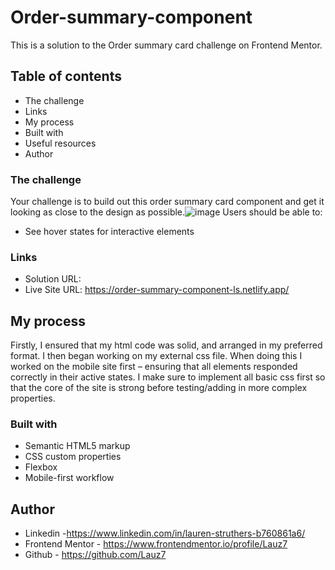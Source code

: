 # Order-summary-component
 
This is a solution to the Order summary card challenge on Frontend Mentor.

## Table of contents

  - The challenge
  - Links
  - My process
  - Built with
  - Useful resources
  - Author



### The challenge

Your challenge is to build out this order summary card component and get it looking as close to the design as possible.![image](https://user-images.githubusercontent.com/109809760/184154558-f7874dbf-a7de-458d-8f1b-ed2b70f9aae5.png)
Users should be able to:

- See hover states for interactive elements

### Links

- Solution URL: 
- Live Site URL: https://order-summary-component-ls.netlify.app/

## My process

Firstly, I ensured that my html code was solid, and arranged in my preferred format. 
I then began working on my external css file. When doing this I worked on the mobile site first – ensuring that all elements responded correctly in their active states. 
I make sure to implement all basic css first so that the core of the site is strong before testing/adding in more complex properties.

### Built with

- Semantic HTML5 markup
- CSS custom properties
- Flexbox
- Mobile-first workflow

## Author

- Linkedin -https://www.linkedin.com/in/lauren-struthers-b760861a6/
- Frontend Mentor - https://www.frontendmentor.io/profile/Lauz7
- Github - https://github.com/Lauz7


